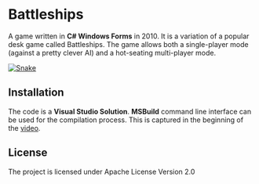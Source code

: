 # Battleships

A game written in **C# Windows Forms** in 2010. It is a variation of a popular desk game called Battleships. 
The game allows both a single-player mode (against a pretty clever AI) and a hot-seating multi-player mode.

[![Snake](http://img.youtube.com/vi/ZM8o0cvQ4hM/0.jpg)](http://www.youtube.com/watch?v=EU-zVCK77P4 "Snake")

## Installation

The code is a **Visual Studio Solution**. **MSBuild** command line interface can be used for the compilation process.
This is captured in the beginning of the [video](https://www.youtube.com/watch?v=EU-zVCK77P4).

## License

The project is licensed under Apache License Version 2.0
